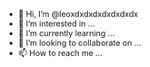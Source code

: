 - 👋 Hi, I’m @leoxdxdxdxdxdxdxdx
- 👀 I’m interested in ...
- 🌱 I’m currently learning ...
- 💞️ I’m looking to collaborate on ...
- 📫 How to reach me ...

<!---
leoxdxdxdxdxdxdxdx/leoxdxdxdxdxdxdxdx is a ✨ special ✨ repository because its `README.md` (this file) appears on your GitHub profile.
You can click the Preview link to take a look at your changes.
--->
